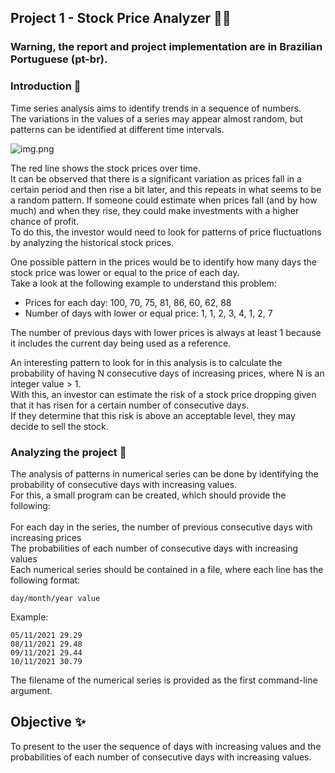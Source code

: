 ## Project 1 - Stock Price Analyzer 💸💸

### Warning, the report and project implementation are in Brazilian Portuguese (pt-br).

### Introduction 📌
Time series analysis aims to identify trends in a sequence of numbers. <br>
The variations in the values of a series may appear almost random, but patterns can be identified at different time intervals.

![img.png](https://cdn.discordapp.com/attachments/978456290428862516/1114308544515293224/image.png)

The red line shows the stock prices over time. <br>
It can be observed that there is a significant variation as prices fall in a certain period and then rise a bit later, and this repeats in what seems to be a random pattern. If someone could estimate when prices fall (and by how much) and when they rise, they could make investments with a higher chance of profit. <br>
To do this, the investor would need to look for patterns of price fluctuations by analyzing the historical stock prices.

One possible pattern in the prices would be to identify how many days the stock price was lower or equal to the price of each day. <br>
Take a look at the following example to understand this problem:

- Prices for each day: 100, 70, 75, 81, 86, 60, 62, 88
- Number of days with lower or equal price: 1, 1, 2, 3, 4, 1, 2, 7

The number of previous days with lower prices is always at least 1 because it includes the current day being used as a reference.

An interesting pattern to look for in this analysis is to calculate the probability of having N consecutive days of increasing prices, where N is an integer value > 1. <br>
With this, an investor can estimate the risk of a stock price dropping given that it has risen for a certain number of consecutive days. <br>
If they determine that this risk is above an acceptable level, they may decide to sell the stock.

### Analyzing the project 📘
The analysis of patterns in numerical series can be done by identifying the probability of consecutive days with increasing values. <br>
For this, a small program can be created, which should provide the following:
<br> <br>
For each day in the series, the number of previous consecutive days with increasing prices <br>
The probabilities of each number of consecutive days with increasing values <br>
Each numerical series should be contained in a file, where each line has the following format:<br>

```
day/month/year value
```

Example:

```
05/11/2021 29.29
08/11/2021 29.48
09/11/2021 29.44
10/11/2021 30.79
```

The filename of the numerical series is provided as the first command-line argument.

## Objective ✨
To present to the user the sequence of days with increasing values and the probabilities of each number of consecutive days with increasing values.

